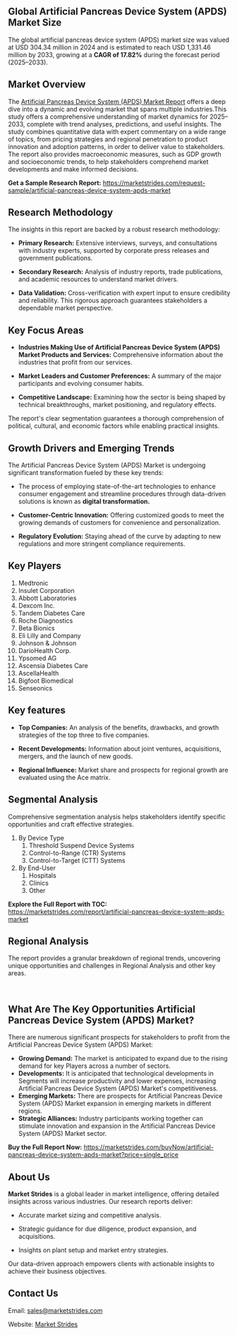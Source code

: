 <h2>Global Artificial Pancreas Device System (APDS) Market Size</h2>
<p>The global artificial pancreas device system (APDS) market size was valued at USD 304.34 million in 2024 and is estimated to reach USD 1,331.46 million by 2033, growing at a <strong>CAGR of 17.82%</strong> during the forecast period (2025&ndash;2033).</p>
<h2>Market Overview</h2>
<p>The <a href="https://marketstrides.com/report/artificial-pancreas-device-system-apds-market">Artificial Pancreas Device System (APDS) Market Report</a> offers a deep dive into a dynamic and evolving market that spans multiple industries.This study offers a comprehensive understanding of market dynamics for 2025&ndash;2033, complete with trend analyses, predictions, and useful insights. The study combines quantitative data with expert commentary on a wide range of topics, from pricing strategies and regional penetration to product innovation and adoption patterns, in order to deliver value to stakeholders. The report also provides macroeconomic measures, such as GDP growth and socioeconomic trends, to help stakeholders comprehend market developments and make informed decisions.</p>
<p><strong>Get a Sample Research Report:</strong> <a href="https://marketstrides.com/request-sample/artificial-pancreas-device-system-apds-market">https://marketstrides.com/request-sample/artificial-pancreas-device-system-apds-market</a></p>
<h2>Research Methodology</h2>
<p>The insights in this report are backed by a robust research methodology:</p>
<ul>
<li>
<p><strong>Primary Research:</strong> Extensive interviews, surveys, and consultations with industry experts, supported by corporate press releases and government publications.</p>
</li>
<li>
<p><strong>Secondary Research:</strong> Analysis of industry reports, trade publications, and academic resources to understand market drivers.</p>
</li>
<li>
<p><strong>Data Validation:</strong> Cross-verification with expert input to ensure credibility and reliability. This rigorous approach guarantees stakeholders a dependable market perspective.</p>
</li>
</ul>
<h2>Key Focus Areas</h2>
<ul>
<li>
<p><strong>Industries Making Use of Artificial Pancreas Device System (APDS) Market Products and Services:</strong> Comprehensive information about the industries that profit from our services.</p>
</li>
<li>
<p><strong>Market Leaders and Customer Preferences:</strong> A summary of the major participants and evolving consumer habits.</p>
</li>
<li>
<p><strong>Competitive Landscape:</strong> Examining how the sector is being shaped by technical breakthroughs, market positioning, and regulatory effects.</p>
</li>
</ul>
<p>The report's clear segmentation guarantees a thorough comprehension of political, cultural, and economic factors while enabling practical insights.</p>
<h2>Growth Drivers and Emerging Trends</h2>
<p>The Artificial Pancreas Device System (APDS) Market is undergoing significant transformation fueled by these key trends:</p>
<ul>
<li>
<p>The process of employing state-of-the-art technologies to enhance consumer engagement and streamline procedures through data-driven solutions is known as <strong>digital transformation.</strong></p>
</li>
<li>
<p><strong>Customer-Centric Innovation:</strong> Offering customized goods to meet the growing demands of customers for convenience and personalization.</p>
</li>
<li>
<p><strong>Regulatory Evolution:</strong> Staying ahead of the curve by adapting to new regulations and more stringent compliance requirements.</p>
</li>
</ul>
<h2>Key Players</h2>
<ol>
<li>Medtronic</li>
<li>Insulet Corporation</li>
<li>Abbott Laboratories</li>
<li>Dexcom Inc.</li>
<li>Tandem Diabetes Care</li>
<li>Roche Diagnostics</li>
<li>Beta Bionics</li>
<li>Eli Lilly and Company</li>
<li>Johnson &amp; Johnson</li>
<li>DarioHealth Corp.</li>
<li>Ypsomed AG</li>
<li>Ascensia Diabetes Care</li>
<li>AscellaHealth</li>
<li>Bigfoot Biomedical</li>
<li>Senseonics</li>
</ol>
<h2>Key features</h2>
<ul>
<li>
<p><strong>Top Companies:</strong> An analysis of the benefits, drawbacks, and growth strategies of the top three to five companies.&nbsp;</p>
</li>
<li>
<p><strong>Recent Developments:</strong> Information about joint ventures, acquisitions, mergers, and the launch of new goods.</p>
</li>
<li>
<p><strong>Regional Influence:</strong> Market share and prospects for regional growth are evaluated using the Ace matrix.</p>
</li>
</ul>
<h2>Segmental Analysis</h2>
<p>Comprehensive segmentation analysis helps stakeholders identify specific opportunities and craft effective strategies.</p>
<ol>
<li>By Device Type
<ol>
<li>Threshold Suspend Device Systems</li>
<li>Control-to-Range (CTR) Systems</li>
<li>Control-to-Target (CTT) Systems</li>
</ol>
</li>
<li>By End-User
<ol>
<li>Hospitals</li>
<li>Clinics</li>
<li>Other</li>
</ol>
</li>
</ol>
<p><strong>Explore the Full Report with TOC:</strong> <a href="https://marketstrides.com/report/artificial-pancreas-device-system-apds-market">https://marketstrides.com/report/artificial-pancreas-device-system-apds-market</a></p>
<h2>Regional Analysis</h2>
<p>The report provides a granular breakdown of regional trends, uncovering unique opportunities and challenges in&nbsp;Regional Analysis and other key areas.</p>
<p>&nbsp;</p>
<h2>What Are The Key Opportunities Artificial Pancreas Device System (APDS) Market?</h2>
<p>There are numerous significant prospects for stakeholders to profit from the Artificial Pancreas Device System (APDS) Market:</p>
<ul>
<li><strong>Growing Demand:</strong> The market is anticipated to expand due to the rising demand for key Players across a number of sectors.</li>
<li><strong>Developments:</strong> It is anticipated that technological developments in Segments will increase productivity and lower expenses, increasing Artificial Pancreas Device System (APDS) Market's competitiveness.</li>
<li><strong>Emerging Markets:</strong> There are prospects for Artificial Pancreas Device System (APDS) Market expansion in emerging markets in different regions.</li>
<li><strong>Strategic Alliances:</strong> Industry participants working together can stimulate innovation and expansion in the Artificial Pancreas Device System (APDS) Market sector.</li>
</ul>
<p><strong>Buy the Full Report Now:</strong> <a href="https://marketstrides.com/buyNow/artificial-pancreas-device-system-apds-market?price=single_price">https://marketstrides.com/buyNow/artificial-pancreas-device-system-apds-market?price=single_price</a></p>
<h2>About Us</h2>
<p><strong>Market Strides</strong> is a global leader in market intelligence, offering detailed insights across various industries. Our research reports deliver:</p>
<ul>
<li>
<p>Accurate market sizing and competitive analysis.</p>
</li>
<li>
<p>Strategic guidance for due diligence, product expansion, and acquisitions.</p>
</li>
<li>
<p>Insights on plant setup and market entry strategies.</p>
</li>
</ul>
<p>Our data-driven approach empowers clients with actionable insights to achieve their business objectives.</p>
<h2>Contact Us</h2>
<p>Email: <a href="mailto:sales@marketstrides.com">sales@marketstrides.com</a></p>
<p>Website: <a href="https://marketstrides.com/">Market Strides</a></p>
